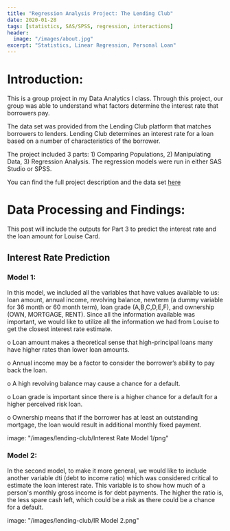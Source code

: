 ```yaml
---
title: "Regression Analysis Project: The Lending Club"
date: 2020-01-28
tags: [statistics, SAS/SPSS, regression, interactions]
header:
  image: "/images/about.jpg"
excerpt: "Statistics, Linear Regression, Personal Loan"
---
```


# Introduction:

This is a group project in my Data Analytics I class. Through this project, our group was able to understand what factors determine the interest rate that borrowers pay.

The data set was provided from the Lending Club platform that matches borrowers to lenders. Lending Club determines an interest rate for a loan based on a number of characteristics of the borrower.

The project included 3 parts: 1) Comparing Populations, 2) Manipulating Data, 3) Regression Analysis.
The regression models were run in either SAS Studio or SPSS.

You can find the full project description and the data set [here](https://github.com/AnhCao-96/Lending-Club-Project)

# Data Processing and Findings:

This post will include the outputs for Part 3 to predict the interest rate and the loan amount for Louise Card.

## Interest Rate Prediction

### Model 1:

In this model, we included all the variables that have values available to us: loan amount, annual income, revolving balance, newterm (a dummy variable for 36 month or 60 month term), loan grade (A,B,C,D,E,F), and ownership (OWN, MORTGAGE, RENT). Since all the information available was important, we would like to utilize all the information we had from Louise to get the closest interest rate estimate.

o	Loan amount makes a theoretical sense that high-principal loans many have higher rates than lower loan amounts.

o	Annual income may be a factor to consider the borrower’s ability to pay back the loan.

o	A high revolving balance may cause a chance for a default.

o	Loan grade is important since there is a higher chance for a default for a higher perceived risk loan.

o	Ownership means that if the borrower has at least an outstanding mortgage, the loan would result in additional monthly fixed payment.

image: "/images/lending-club/Interest Rate Model 1/png"

### Model 2:

In the second model, to make it more general, we would like to include another variable dti (debt to income ratio) which was considered critical to estimate the loan interest rate. This variable is to show how much of a person's monthly gross income is for debt payments. The higher the ratio is, the less spare cash left, which could be a risk as there could be a chance for a default.

image: "/images/lending-club/IR Model 2.png"
